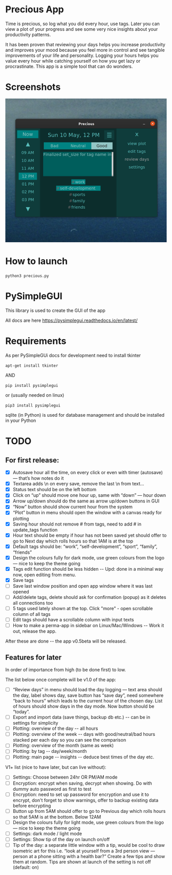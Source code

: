 # Precious App
Time is precious, so log what you did every hour, use tags. Later you can view a plot of your progress and see some very nice insights about your productivity patterns.

It has been proven that reviewing your days helps you increase productivity and improves your mood because you feel more in control and see tangible improvements of your life and personality. Logging your hours helps you value every hour while catching yourself on how you get lazy or procrastinate. This app is a simple tool that can do wonders.

# Screenshots
![](screenshots/latest.png)

# How to launch
```python3 precious.py```

# PySimpleGUI
This library is used to create the GUI of the app

All docs are here https://pysimplegui.readthedocs.io/en/latest/

# Requirements
As per PySimpleGUi docs for development need to install tkinter

```apt-get install tkinter```

AND

```pip install pysimplegui```

or (usually needed on linux)

```pip3 install pysimplegui```

sqlite (in Python) is used for database management and should be installed in your Python


# TODO

## For first release:

- [x] Autosave hour all the time, on every click or even with timer (autosave) — that’s how notes do it
- [x] Textarea adds \n on every save, remove the last \n from text…
- [x] Status text should be on the left bottom
- [x] Click on “up” should move one hour up, same with “down” — hour down
- [x] Arrow up/down should do the same as arrow up/down buttons in GUI
- [x] “Now” button should show current hour from the system
- [x] “Plot” button in menu should open the window with a canvas ready for plotting
- [x] Saving hour should not remove # from tags, need to add # in update_tags function
- [x] Hour text should be empty if hour has not been saved yet
should offer to go to Next day which rolls hours so that 1AM is at the top
- [x] Default tags should be: “work”, “self-development”, “sport”, “family”, “friends”
- [x] Design the colours fully for dark mode, use green colours from the logo — nice to keep the theme going
- [x] Tags edit function should be less hidden -- Upd: done in a minimal way now, open editing from menu.
- [x] Save tags
- [ ] Save last window position and open app window where it was last opened
- [ ] Add/delete tags, delete should ask for confirmation (popup) as it deletes all connections too
- [ ] 5 tags used lately shown at the top. Click "more" - open scrollable column of all tags
- [ ] Edit tags should have a scrollable column with input texts
- [ ] How to make a perma-app in sidebar on Linux/Mac/Windows -- Work it out, release the app.

After these are done -- the app v0.5beta will be released.

## Features for later 
In order of importance from high (to be done first) to low.

The list below once complete will be v1.0 of the app:

- [ ] “Review days” in menu should load the day logging — text area should the day, label shows day, save button has “save day”, need somewhere “back to hours” which leads to the current hour of the chosen day. List of hours should show days in the day mode. Now button should be “today”.
- [ ] Export and import data (save things, backup db etc.) -- can be in settings for simplicity
- [ ] Plotting: overview of the day -- all hours
- [ ] Plotting: overview of the week -- days with good/neutral/bad hours stacked per each day so you can see the comparison
- [ ] Plotting: overview of the month (same as week)
- [ ] Plotting: by tag -- day/week/month
- [ ] Plotting: main page -- insights -- deduce best times of the day etc.

V1+ list (nice to have later, but can live without):

- [ ] Settings: Choose between 24hr OR PM/AM mode
- [ ] Encryption: encrypt when saving, decrypt when showing. Do with dummy auto password as first to test
- [ ] Encryption: need to set up password for encryption and use it to encrypt, don't forget to show warnings, offer to backup existing data before encrypting
- [ ] Button up from 5AM should offer to go to Previous day which rolls hours so that 5AM is at the bottom. Below 12AM 
- [ ] Design the colours fully for light mode, use green colours from the logo — nice to keep the theme going
- [ ] Settings: dark mode / light mode
- [ ] Settings: Show tip of the day on launch on/off
- [ ] Tip of the day: a separate little window with a tip, would be cool to draw isometric art for this i.e. “look at yourself from a 3rd person view — person at a phone sitting with a health bar?” Create a few tips and show them at random. Tips are shown at launch of the setting is not off (default: on)
